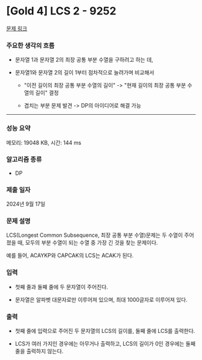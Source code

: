 # [Gold 4] LCS 2 - 9252

[문제 링크](https://www.acmicpc.net/problem/9252) 

### 주요한 생각의 흐름

- 문자열 1과 문자열 2의 최장 공통 부분 수열을 구하려고 하는 데,

- 문자열1와 문자열 2의 길이 1부터 점차적으로 늘려가며 비교해서 

	- "이전 길이의 최장 공통 부분 수열의 길이" -> "현재 길이의 최장 공통 부분 수열의 길이" 결정

	- 겹치는 부분 문제 발견 -> DP의 아이디어로 해결 가능
 
---

### 성능 요약

메모리: 19048 KB, 시간: 144 ms

### 알고리즘 종류

- DP

### 제출 일자

2024년 9월 17일

### 문제 설명

LCS(Longest Common Subsequence, 최장 공통 부분 수열)문제는 두 수열이 주어졌을 때, 모두의 부분 수열이 되는 수열 중 가장 긴 것을 찾는 문제이다.

예를 들어, ACAYKP와 CAPCAK의 LCS는 ACAK가 된다.

### 입력 

- 첫째 줄과 둘째 줄에 두 문자열이 주어진다. 

- 문자열은 알파벳 대문자로만 이루어져 있으며, 최대 1000글자로 이루어져 있다.


### 출력 

- 첫째 줄에 입력으로 주어진 두 문자열의 LCS의 길이를, 둘째 줄에 LCS를 출력한다.

- LCS가 여러 가지인 경우에는 아무거나 출력하고, LCS의 길이가 0인 경우에는 둘째 줄을 출력하지 않는다.
